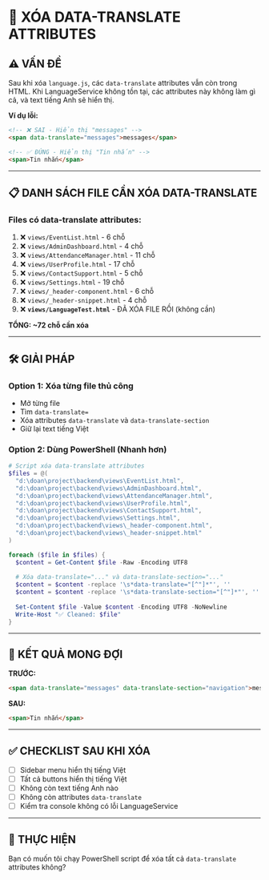 # 🔧 XÓA DATA-TRANSLATE ATTRIBUTES

## ⚠️ VẤN ĐỀ

Sau khi xóa `language.js`, các `data-translate` attributes vẫn còn trong HTML.
Khi LanguageService không tồn tại, các attributes này không làm gì cả, và text tiếng Anh sẽ hiển thị.

**Ví dụ lỗi:**
```html
<!-- ❌ SAI - Hiển thị "messages" -->
<span data-translate="messages">messages</span>

<!-- ✅ ĐÚNG - Hiển thị "Tin nhắn" -->
<span>Tin nhắn</span>
```

---

## 📋 DANH SÁCH FILE CẦN XÓA DATA-TRANSLATE

### Files có data-translate attributes:
1. ❌ `views/EventList.html` - 6 chỗ
2. ❌ `views/AdminDashboard.html` - 4 chỗ
3. ❌ `views/AttendanceManager.html` - 11 chỗ
4. ❌ `views/UserProfile.html` - 17 chỗ
5. ❌ `views/ContactSupport.html` - 5 chỗ
6. ❌ `views/Settings.html` - 19 chỗ
7. ❌ `views/_header-component.html` - 6 chỗ
8. ❌ `views/_header-snippet.html` - 4 chỗ
9. ❌ **`views/LanguageTest.html`** - ĐÃ XÓA FILE RỒI (không cần)

**TỔNG: ~72 chỗ cần xóa**

---

## 🛠️ GIẢI PHÁP

### Option 1: Xóa từng file thủ công
- Mở từng file
- Tìm `data-translate=`
- Xóa attributes `data-translate` và `data-translate-section`
- Giữ lại text tiếng Việt

### Option 2: Dùng PowerShell (Nhanh hơn)

```powershell
# Script xóa data-translate attributes
$files = @(
  "d:\doan\project\backend\views\EventList.html",
  "d:\doan\project\backend\views\AdminDashboard.html",
  "d:\doan\project\backend\views\AttendanceManager.html",
  "d:\doan\project\backend\views\UserProfile.html",
  "d:\doan\project\backend\views\ContactSupport.html",
  "d:\doan\project\backend\views\Settings.html",
  "d:\doan\project\backend\views\_header-component.html",
  "d:\doan\project\backend\views\_header-snippet.html"
)

foreach ($file in $files) {
  $content = Get-Content $file -Raw -Encoding UTF8
  
  # Xóa data-translate="..." và data-translate-section="..."
  $content = $content -replace '\s*data-translate="[^"]*"', ''
  $content = $content -replace '\s*data-translate-section="[^"]*"', ''
  
  Set-Content $file -Value $content -Encoding UTF8 -NoNewline
  Write-Host "✅ Cleaned: $file"
}
```

---

## 🎯 KẾT QUẢ MONG ĐỢI

**TRƯỚC:**
```html
<span data-translate="messages" data-translate-section="navigation">messages</span>
```

**SAU:**
```html
<span>Tin nhắn</span>
```

---

## ✅ CHECKLIST SAU KHI XÓA

- [ ] Sidebar menu hiển thị tiếng Việt
- [ ] Tất cả buttons hiển thị tiếng Việt  
- [ ] Không còn text tiếng Anh nào
- [ ] Không còn attributes `data-translate`
- [ ] Kiểm tra console không có lỗi LanguageService

---

## 🚀 THỰC HIỆN

Bạn có muốn tôi chạy PowerShell script để xóa tất cả `data-translate` attributes không?
